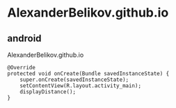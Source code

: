 # AlexanderBelikov.github.io
## android

AlexanderBelikov.github.io

    @Override
    protected void onCreate(Bundle savedInstanceState) {
        super.onCreate(savedInstanceState);
        setContentView(R.layout.activity_main);
        displayDistance();
    }